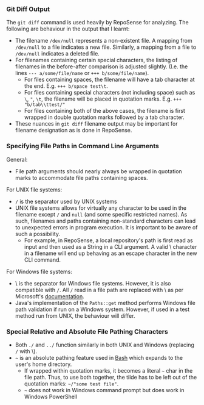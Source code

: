 ### Git Diff Output
The `git diff` command is used heavily by RepoSense for analyzing. The following are behaviour in the output that I learnt:
- The filename `/dev/null` represents a non-existent file. A mapping from `/dev/null` to a file indicates a new file. 
Similarly, a mapping from a file to `/dev/null` indicates a deleted file.
- For filenames containing certain special characters, the listing of filenames in the before-after comparison is adjusted slightly.
  (I.e. the lines `--- a/some/file/name` or `+++ b/some/file/name`). 
  - For files containing spaces, the filename will have a tab character at the end. E.g. `+++ b/space test\t`.
  - For files containing special characters (not including space) such as `\`, `"`, `\t`, the filename will be placed in quotation marks. E.g. `+++ "b/tab\\ttest/"`
  - For files containing both of the above cases, the filename is first wrapped in double quotation marks followed by a tab character.
- These nuances in `git diff` filename output may be important for filename designation as is done in RepoSense.

### Specifying File Paths in Command Line Arguments 
General:
- File path arguments should nearly always be wrapped in quotation marks to accommodate file paths containing spaces. 

For UNIX file systems:
- `/` is the separator used by UNIX systems
- UNIX file systems allows for virtually any character to be used in the filename except `/` and `null` (and some specific restricted names). As such, filenames and paths containing non-standard characters
can lead to unexpected errors in program execution. It is important to be aware of such a possibility. 
  - For example, in RepoSense, a local repository's path is first read as input and then used as a String in a CLI argument. A valid \ character in a filename 
  will end up behaving as an escape character in the new CLI command. 

For Windows file systems:
- \ is the separator for Windows file systems. However, it is also compatible with `/`. All `/` read in a file path are 
replaced with \ as per Microsoft's [documentation](https://docs.microsoft.com/en-us/dotnet/standard/io/file-path-formats#canonicalize-separators).
- Java's implementation of the `Paths::get` method performs Windows file path validation if run on a Windows system. However, if used in a test method run from UNIX, the behaviour will differ.

### Special Relative and Absolute File Pathing Characters
- Both `./` and `../` function similarly in both UNIX and Windows (replacing `/` with \\).
- `~` is an absolute pathing feature used in [Bash](https://www.gnu.org/software/bash/manual/html_node/Tilde-Expansion.html#Tilde-Expansion) which expands to the
user's home directory.
  - If wrapped within quotation marks, it becomes a literal `~` char in the file path. Thus, to use both together, 
  the tilde has to be left out of the quotation marks: `~/"some test file"`.
  - `~` does not work in Windows command prompt but does work in Windows PowerShell